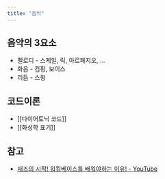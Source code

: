 ```yaml
---
title: "음악"
---
```

## 음악의 3요소

- 멜로디 - 스케일, 릭, 아르페지오, …
- 화음 - 컴핑, 보이스
- 리듬 - 스윙

## 코드이론

- [[다이어토닉 코드]]
- [[화성학 표기]]

## 참고

- [재즈의 시작! 워킹베이스를 배워야하는 이유! - YouTube](https://www.youtube.com/watch?v=teUNGla32go&list=PLz2DZwpMv5DJ0QN6uIudh-Wp_jRA7tuhP&index=7)